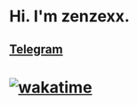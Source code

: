 # Hi. I'm zenzexx.  
## [Telegram](english_onelove.t.me)  
# [![wakatime](https://wakatime.com/badge/user/f1e8f2c4-84b4-49d8-987e-8ad6b8dab535.svg)](https://wakatime.com/@f1e8f2c4-84b4-49d8-987e-8ad6b8dab535)
